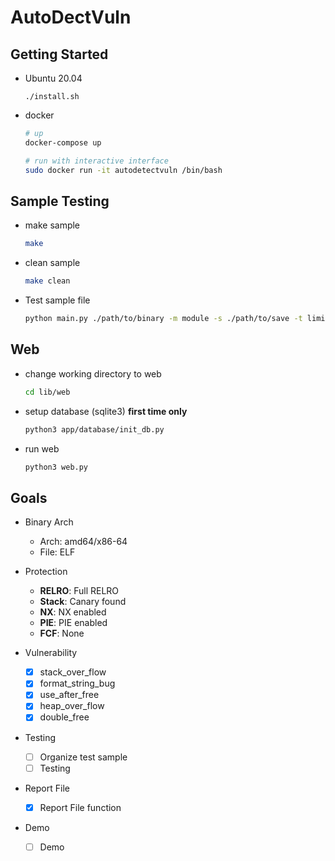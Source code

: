# AutoDectVuln

## Getting Started

- Ubuntu 20.04
  ```
  ./install.sh
  ```

- docker
  ```sh
  # up
  docker-compose up

  # run with interactive interface
  sudo docker run -it autodetectvuln /bin/bash
  ```

## Sample Testing

- make sample
  ```sh
  make
  ```
- clean sample
  ```sh
  make clean
  ```
- Test sample file
  ```sh
  python main.py ./path/to/binary -m module -s ./path/to/save -t limit_time
  ```

## Web

- change working directory to web

  ```sh
  cd lib/web
  ```

- setup database (sqlite3) **first time only**

  ```sh
  python3 app/database/init_db.py
  ```

- run web

  ```sh
  python3 web.py
  ```

## Goals

- Binary Arch

  - Arch: amd64/x86-64
  - File: ELF

- Protection

  - **RELRO**: Full RELRO
  - **Stack**: Canary found
  - **NX**: NX enabled
  - **PIE**: PIE enabled
  - **FCF**: None

- Vulnerability

  - [x] stack_over_flow
  - [x] format_string_bug
  - [x] use_after_free
  - [x] heap_over_flow
  - [x] double_free

- Testing

  - [ ] Organize test sample
  - [ ] Testing

- Report File

  - [x] Report File function

- Demo
  - [ ] Demo
